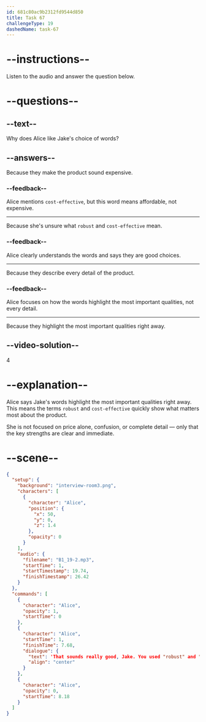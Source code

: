 ```yaml
---
id: 681c80ac9b2312fd9544d850
title: Task 67
challengeType: 19
dashedName: task-67
---
```


<!-- (Audio) Alice: That sounds really good, Jake. You used "robust" and "cost-effective" which highlights the most important qualities right away. -->

# --instructions--

Listen to the audio and answer the question below.

# --questions--

## --text--

Why does Alice like Jake's choice of words?

## --answers--

Because they make the product sound expensive.

### --feedback--
Alice mentions `cost-effective`, but this word means affordable, not expensive.

---

Because she's unsure what `robust` and `cost-effective` mean.

### --feedback--

Alice clearly understands the words and says they are good choices.

---

Because they describe every detail of the product.

### --feedback--

Alice focuses on how the words highlight the most important qualities, not every detail.

---

Because they highlight the most important qualities right away.

## --video-solution--

4

# --explanation--

Alice says Jake's words highlight the most important qualities right away. This means the terms `robust` and `cost-effective` quickly show what matters most about the product.

She is not focused on price alone, confusion, or complete detail — only that the key strengths are clear and immediate.

# --scene--

```json
{
  "setup": {
    "background": "interview-room3.png",
    "characters": [
      {
        "character": "Alice",
        "position": {
          "x": 50,
          "y": 0,
          "z": 1.4
        },
        "opacity": 0
      }
    ],
    "audio": {
      "filename": "B1_19-2.mp3",
      "startTime": 1,
      "startTimestamp": 19.74,
      "finishTimestamp": 26.42
    }
  },
  "commands": [
    {
      "character": "Alice",
      "opacity": 1,
      "startTime": 0
    },
    {
      "character": "Alice",
      "startTime": 1,
      "finishTime": 7.68,
      "dialogue": {
        "text": 'That sounds really good, Jake. You used "robust" and "cost-effective", which highlights the most important qualities right away.',
        "align": "center"
      }
    },
    {
      "character": "Alice",
      "opacity": 0,
      "startTime": 8.18
    }
  ]
}
```
